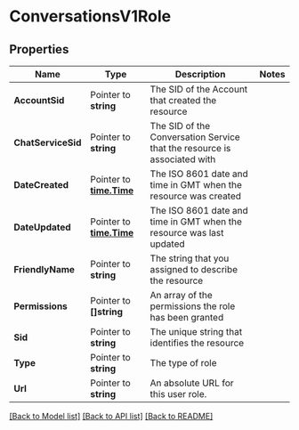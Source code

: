 # ConversationsV1Role

## Properties

Name | Type | Description | Notes
------------ | ------------- | ------------- | -------------
**AccountSid** | Pointer to **string** | The SID of the Account that created the resource |
**ChatServiceSid** | Pointer to **string** | The SID of the Conversation Service that the resource is associated with |
**DateCreated** | Pointer to [**time.Time**](time.Time.md) | The ISO 8601 date and time in GMT when the resource was created |
**DateUpdated** | Pointer to [**time.Time**](time.Time.md) | The ISO 8601 date and time in GMT when the resource was last updated |
**FriendlyName** | Pointer to **string** | The string that you assigned to describe the resource |
**Permissions** | Pointer to **[]string** | An array of the permissions the role has been granted |
**Sid** | Pointer to **string** | The unique string that identifies the resource |
**Type** | Pointer to **string** | The type of role |
**Url** | Pointer to **string** | An absolute URL for this user role. |

[[Back to Model list]](../README.md#documentation-for-models) [[Back to API list]](../README.md#documentation-for-api-endpoints) [[Back to README]](../README.md)


